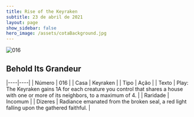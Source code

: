 ```yaml
---
title: Rise of the Keyraken
subtitle: 23 de abril de 2021
layout: page
show_sidebar: false
hero_image: /assets/cotaBackground.jpg
---
```


![016](https://cards-keyforge.s3.eu-north-1.amazonaws.com/media/en/rotk/016.png)

## Behold Its Grandeur

|----|----|
| Número | 016 |
| Casa | Keyraken |
| Tipo | Ação |
| Texto | Play: The Keyraken gains 1A for each  creature you control that shares a house  with one or more of its neighbors, to a  maximum of 4. |
| Raridade | Incomum |
| Dizeres | Radiance emanated from the broken seal, a red  light falling upon the gathered faithful. |
